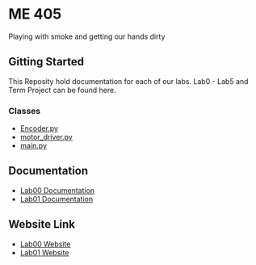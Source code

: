# ME 405

Playing with smoke and getting our hands dirty

## Gitting Started

This Reposity hold documentation for each of our labs. Lab0 - Lab5 and Term Project can be found here.

### Classes

* [Encoder.py](https://github.com/danrmunic/405Labs/blob/main/Lab1/src/Encoder.py)
* [motor_driver.py](https://github.com/danrmunic/405Labs/blob/main/Lab1/src/motor_driver.py)
* [main.py](https://github.com/danrmunic/405Labs/blob/main/Lab1/src/main.py)

## Documentation

* [Lab00 Documentation](https://github.com/danrmunic/405Labs/tree/main/Lab0/docs)
* [Lab01 Documentation](https://github.com/danrmunic/405Labs/tree/main/Lab1/docs)

## Website Link

* [Lab00 Website](https://danrmunic.github.io/405Labs/Lab0/docs/index.html)
* [Lab01 Website](https://danrmunic.github.io/405Labs/Lab1/docs/index.html)

